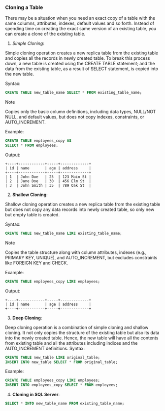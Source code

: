 ### Cloning a Table

There may be a situation when you need an exact copy of a table with the same columns, attributes, indexes, default values and so forth. Instead of spending time on creating the exact same version of an existing table, you can create a clone of the existing table.

1. *Simple Cloning*:

Simple cloning operation creates a new replica table from the existing table and copies all the records in newly created table. To break this process down, a new table is created using the CREATE TABLE statement; and the data from the existing table, as a result of SELECT statement, is copied into the new table.

Syntax:
```sql
CREATE TABLE new_table_name SELECT * FROM existing_table_name;
```

> [!NOTE]  
> Copies only the basic column definitions, including data types, NULL/NOT NULL, and default values, but does not copy indexes, constraints, or AUTO_INCREMENT.

Example:
```sql
CREATE TABLE employees_copy AS
SELECT * FROM employees;
```

Output:
```
+----+------------+-----+-------------+
| id | name       | age | address     |
+----+------------+-----+-------------+
| 1  | John Doe   | 25  | 123 Main St |
| 2  | Jane Doe   | 30  | 456 Elm St  |
| 3  | John Smith | 35  | 789 Oak St  |
```

2. **Shallow Cloning**:

Shallow cloning operation creates a new replica table from the existing table but does not copy any data records into newly created table, so only new but empty table is created.

Syntax:
```sql
CREATE TABLE new_table_name LIKE existing_table_name;
```

> [!NOTE]  
> Copies the table structure along with column attributes, indexes (e.g., PRIMARY KEY, UNIQUE), and AUTO_INCREMENT, but excludes constraints like FOREIGN KEY and CHECK.

Example:
```sql
CREATE TABLE employees_copy LIKE employees;
```

Output:
```
+----+------------+-----+-------------+
| id | name       | age | address     |
+----+------------+-----+-------------+
```

3. **Deep Cloning**:

Deep cloning operation is a combination of simple cloning and shallow cloning. It not only copies the structure of the existing table but also its data into the newly created table. Hence, the new table will have all the contents from existing table and all the attributes including indices and the AUTO_INCREMENT definitions.
Syntax:
```sql
CREATE TABLE new_table LIKE original_table;
INSERT INTO new_table SELECT * FROM original_table;
```

Example:
```sql
CREATE TABLE employees_copy LIKE employees;
INSERT INTO employees_copy SELECT * FROM employees;
```

4. **Cloning in SQL Server**:

```sql
SELECT * INTO new_table_name FROM existing_table_name;
```
